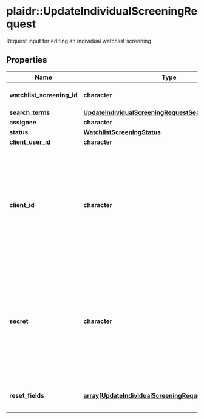 # plaidr::UpdateIndividualScreeningRequest

Request input for editing an individual watchlist screening

## Properties
Name | Type | Description | Notes
------------ | ------------- | ------------- | -------------
**watchlist_screening_id** | **character** | ID of the associated screening. | 
**search_terms** | [**UpdateIndividualScreeningRequestSearchTerms**](UpdateIndividualScreeningRequestSearchTerms.md) |  | [optional] 
**assignee** | **character** |  | [optional] 
**status** | [**WatchlistScreeningStatus**](WatchlistScreeningStatus.md) |  | [optional] 
**client_user_id** | **character** |  | [optional] 
**client_id** | **character** | Your Plaid API &#x60;client_id&#x60;. The &#x60;client_id&#x60; is required and may be provided either in the &#x60;PLAID-CLIENT-ID&#x60; header or as part of a request body. | [optional] 
**secret** | **character** | Your Plaid API &#x60;secret&#x60;. The &#x60;secret&#x60; is required and may be provided either in the &#x60;PLAID-SECRET&#x60; header or as part of a request body. | [optional] 
**reset_fields** | [**array[UpdateIndividualScreeningRequestResettableField]**](UpdateIndividualScreeningRequestResettableField.md) | A list of fields to reset back to null | [optional] 


